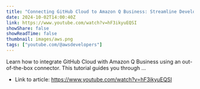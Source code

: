 ```yaml
---
title: "Connecting GitHub Cloud to Amazon Q Business: Streamline Development"
date: 2024-10-02T14:00:40Z
link: https://www.youtube.com/watch?v=hF3ikyuEQSI
showShare: false
showReadTime: false
thumbnail: images/aws.png
tags: ["youtube.com/@awsdevelopers"]
---
```

Learn how to integrate GitHub Cloud with Amazon Q Business using an out-of-the-box connector. This tutorial guides you through ...

- Link to article: https://www.youtube.com/watch?v=hF3ikyuEQSI